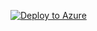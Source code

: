 [![Deploy to Azure](https://aka.ms/deploytoazurebutton)](https://portal.azure.com/#create/Microsoft.Template/uri/https%3A%2F%2Fraw.githubusercontent.com%2Fkohavittest%2Farm-test%2Frefs%2Fheads%2Fmain%2Fazurepolicy.json%26api-version%3D6.0)
